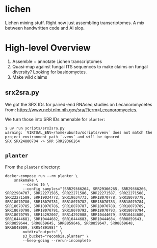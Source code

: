 # lichen
Lichen mining stuff. Right now just assembling transcriptomes. A mix between handwritten code and AI slop.

# High-level Overview

1. Assemble + annotate Lichen transcriptomes
2. Quasi-map against fungal ITS sequences to make claims on fungal diversity? Looking for basidomyctes.
3. Make wild claims

## srx2sra.py
We got the SRX IDs for paired-end RNAseq studies on Lecanoromycetes from: https://www.ncbi.nlm.nih.gov/sra/?term=Lecanoromycetes.

We turn those into SRR IDs amenable for `planter`:

```
$ uv run scripts/srx2sra.py
warning: `VIRTUAL_ENV=/home/ubuntu/scripts/venv` does not match the project environment path `.venv` and will be ignored
SRX SRX24880704 -> SRR SRR29366264
```

## `planter`
From the `planter` directory:
```console
docker-compose run --rm planter \
    snakemake \
        --cores 16 \
        --config samples="[SRR29366264, SRR29366265, SRR29366266, SRR22904707, SRR22271585, SRR22271586, SRR22271587, SRR22271588, SRR22271589, SRR19034772, SRR19034773, SRR18070778, SRR18070779, SRR18070780, SRR18070781, SRR18070782, SRR18070783, SRR18070784, SRR18070785, SRR18070786, SRR18070787, SRR18070788, SRR18070789, SRR18070790, SRR18070791, SRR18070792, SRR18070793, SRR18070794, SRR18070795, SRR14292007, SRR14292008, SRR10444679, SRR10444680, SRR10444681, SRR10444682, SRR10444683, SRR10444684, SRR8859643, SRR8859644, SRR8859645, SRR8859646, SRR8859647, SRR8859648, SRR6048009, SRR5489198]" \
        outdir="outputs" \
        s3_bucket="recombia.planter" \
        --keep-going --rerun-incomplete
```
